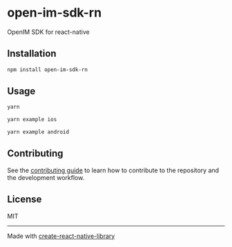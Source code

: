 # open-im-sdk-rn

OpenIM SDK for react-native

## Installation

```sh
npm install open-im-sdk-rn
```

## Usage

```js
yarn

yarn example ios

yarn example android
```

## Contributing

See the [contributing guide](CONTRIBUTING.md) to learn how to contribute to the repository and the development workflow.

## License

MIT

---

Made with [create-react-native-library](https://github.com/callstack/react-native-builder-bob)
